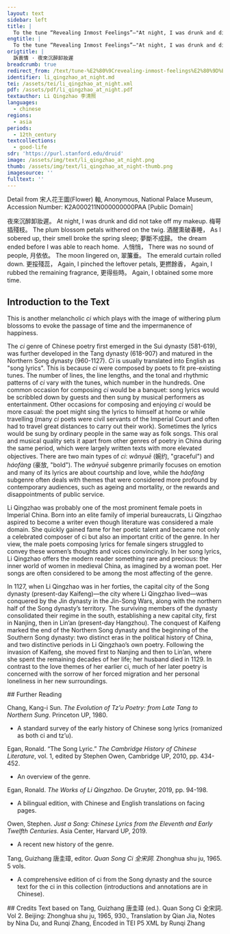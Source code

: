 ```yaml
---
layout: text
sidebar: left
title: |
  To the tune “Revealing Inmost Feelings”—"At night, I was drunk and did not take off my makeup | 訴衷情 · 夜來沉醉卸妝遲
engtitle: |
  To the tune “Revealing Inmost Feelings”—"At night, I was drunk and did not take off my makeup
origtitle: |
  訴衷情 · 夜來沉醉卸妝遲
breadcrumb: true
redirect_from: /text/tune-%E2%80%9Crevealing-inmost-feelings%E2%80%9D%E2%80%94-night-i-was-drunk-and-did-not-take-my-makeup
identifier: li_qingzhao_at_night.md
tei: /assets/tei/li_qingzhao_at_night.xml
pdf: /assets/pdf/li_qingzhao_at_night.pdf
textauthor: Li Qingzhao 李清照
languages:
  - chinese
regions:
  - asia
periods:
  - 12th_century
textcollections:
  - good-life
sdr: 'https://purl.stanford.edu/druid'
image: /assets/img/text/li_qingzhao_at_night.png
thumb: /assets/img/text/li_qingzhao_at_night-thumb.png
imagesource: ''
fulltext: ''
---
```

 Detail from 宋人花王圖(Flower) 軸, Anonymous, National Palace Museum, Accession Number: K2A000211N000000000PAA [Public Domain]

   夜來沉醉卸妝遲。 At night, I was drunk and did not take off my makeup. 梅萼插殘枝。 The plum blossom petals withered on the twig. 酒醒熏破春睡， As I sobered up, their smell broke the spring sleep; 夢斷不成歸。 the dream ended before I was able to reach home.  人悄悄， There was no sound of people, 月依依。 The moon lingered on, 翠簾垂。 The emerald curtain rolled down. 更挼殘蕊， Again, I pinched the leftover petals, 更撚餘香， Again, I rubbed the remaining fragrance, 更得些時。 Again, I obtained some more time.  
 
## Introduction to the Text 
<p>This is another melancholic <em>ci</em> which plays with the image of withering plum blossoms to evoke the passage of time and the impermanence of happiness.</p> <p>The <em>ci</em> genre of Chinese poetry first emerged in the Sui dynasty (581-619), was further developed in the Tang dynasty (618-907) and matured in the Northern Song dynasty (960-1127). <em>Ci</em> is usually translated into English as "song lyrics". This is because <em>ci</em> were composed by poets to fit pre-existing tunes. The number of lines, the line lengths, and the tonal and rhythmic patterns of <em>ci</em> vary with the tunes, which number in the hundreds. One common occasion for composing <em>ci</em> would be a banquet: song lyrics would be scribbled down by guests and then sung by musical performers as entertainment. Other occasions for composing and enjoying <em>ci</em> would be more casual: the poet might sing the lyrics to himself at home or while travelling (many <em>ci</em> poets were civil servants of the Imperial Court and often had to travel great distances to carry out their work). Sometimes the lyrics would be sung by ordinary people in the same way as folk songs. This oral and musical quality sets it apart from other genres of poetry in China during the same period, which were largely written texts with more elevated objectives. There are two main types of <em>ci</em>: <em>wǎnyuē</em> (婉约, "graceful") and <em>háofàng</em> (豪放, "bold"). The <em>wǎnyuē</em> subgenre primarily focuses on emotion and many of its lyrics are about courtship and love, while the<em> háofàng</em> subgenre often deals with themes that were considered more profound by contemporary audiences, such as ageing and mortality, or the rewards and disappointments of public service.</p> <p>Li Qingzhao was probably one of the most prominent female poets in Imperial China. Born into an elite family of imperial bureaucrats, Li Qingzhao aspired to become a writer even though literature was considered a male domain. She quickly gained fame for her poetic talent and became not only a celebrated composer of ci but also an important critic of the genre. In her view, the male poets composing lyrics for female singers struggled to convey these women’s thoughts and voices convincingly. In her song lyrics, Li Qingzhao offers the modern reader something rare and precious: the inner world of women in medieval China, as imagined by a woman poet. Her songs are often considered to be among the most affecting of the genre.</p> <p>In 1127, when Li Qingzhao was in her forties, the capital city of the Song dynasty (present-day Kaifeng)—the city where Li Qingzhao lived—was conquered by the Jin dynasty in the Jin-Song Wars, along with the northern half of the Song dynasty’s territory. The surviving members of the dynasty consolidated their regime in the south, establishing a new capital city, first in Nanjing, then in Lin’an (present-day Hangzhou). The conquest of Kaifeng marked the end of the Northern Song dynasty and the beginning of the Southern Song dynasty: two distinct eras in the political history of China, and two distinctive periods in Li Qingzhao’s own poetry. Following the invasion of Kaifeng, she moved first to Nanjing and then to Lin’an, where she spent the remaining decades of her life; her husband died in 1129. In contrast to the love themes of her earlier ci, much of her later poetry is concerned with the sorrow of her forced migration and her personal loneliness in her new surroundings.</p>
## Further Reading 
<p>Chang, Kang-i Sun. <em>The Evolution of Tz’u Poetry: from Late Tang to Northern Sung</em>. Princeton UP, 1980.</p> <ul> <li>A standard survey of the early history of Chinese song lyrics (romanized as both ci and tz’u).</li> </ul> <p>Egan, Ronald. “The Song Lyric.” <em>The Cambridge History of Chinese Literature</em>, vol. 1, edited by Stephen Owen, Cambridge UP, 2010, pp. 434-452.</p> <ul> <li>An overview of the genre.</li> </ul> <p>Egan, Ronald. <em>The Works of Li Qingzhao</em>. De Gruyter, 2019, pp. 94-198.</p> <ul> <li>A bilingual edition, with Chinese and English translations on facing pages.</li> </ul> <p>Owen, Stephen. <em>Just a Song: Chinese Lyrics from the Eleventh and Early Twelfth Centuries</em>. Asia Center, Harvard UP, 2019.</p> <ul> <li>A recent new history of the genre.</li> </ul> <p>Tang, Guizhang 唐圭璋, editor. <em>Quan Song Ci 全宋詞</em>. Zhonghua shu ju, 1965. 5 vols.</p> <ul> <li>A comprehensive edition of ci from the Song dynasty and the source text for the ci in this collection (introductions and annotations are in Chinese).</li> </ul>
## Credits
Text based on Tang, Guizhang 唐圭璋 (ed.). Quan Song Ci 全宋詞. Vol 2. Beijing: Zhonghua shu ju, 1965, 930., Translation by Qian Jia, Notes by Nina Du,  and Runqi Zhang, Encoded in TEI P5 XML by Runqi Zhang
